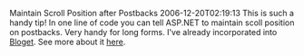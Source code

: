 Maintain Scroll Position after Postbacks
2006-12-20T02:19:13
This is such a handy tip! In one line of code you can tell ASP.NET to maintain scoll position on postbacks. Very handy for long forms. I've already incorporated into [Bloget](http://mike-ward.net/bloget). See more about it [here](http://www.madskristensen.dk/blog/Maintain+Scroll+Position+After+Postbacks.aspx).
